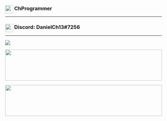 ### <img align="left" width="26px" src="https://www.flaticon.com/svg/static/icons/svg/1488/1488581.svg" />ChProgrammer

---

### <img align="left" width="26px" src="https://www.net-aware.org.uk/siteassets/images-and-icons/application-icons/app-icons-discord.png?w=585&scale=down" />Discord: DanielCh13#7256

---
<a href="https://github.com/ChProgrammer">
  <p align="left">
    <img style="display:'inline-block'" src="https://github-readme-stats.vercel.app/api?username=ChProgrammer&count_private=true&show_icons=true&theme=dark" />
  </p>
</a>
<a href="https://github.com/ChProgrammer">
  <p align="left">
    <img style="display:'inline-block'" width="100%" height="100px"  src="https://github-readme-stats.vercel.app/api/wakatime?username=ChProgrammer&theme=dark" />
  </p>
</a>
<a href="https://github.com/ChProgrammer">
  <p align="left">
    <img style="display:'inline-block'" width="100%" height="100px" src="https://github-readme-stats.vercel.app/api/top-langs/?username=ChProgrammer&layout=compact&theme=dark" />
  </p>
</a>
